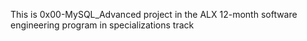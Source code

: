 This is 0x00-MySQL_Advanced project in the ALX 12-month software engineering program in specializations track
